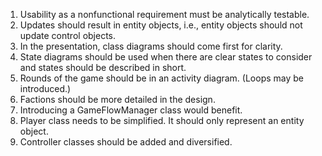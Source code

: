 1. Usability as a nonfunctional requirement must be analytically testable.
2. Updates should result in entity objects, i.e., entity objects should not update control objects.
3. In the presentation, class diagrams should come first for clarity.
4. State diagrams should be used when there are clear states to consider and states should be described in short.
5. Rounds of the game should be in an activity diagram. (Loops may be introduced.)
6. Factions should be more detailed in the design.
7. Introducing a GameFlowManager class would benefit.
8. Player class needs to be simplified. It should only represent an entity object.
9. Controller classes should be added and diversified.
